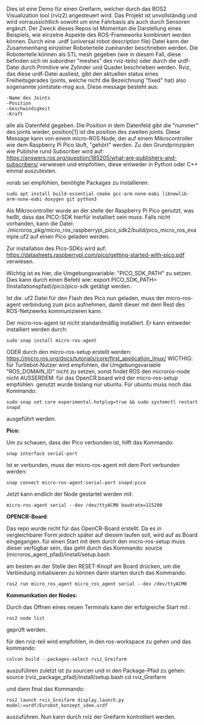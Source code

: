 Dies ist eine Demo für einen Greifarm, welcher durch das ROS2 Visualization tool (rviz2)
angesteuert wird.
Das Projekt ist unvollständig und wird vorraussichtlich sowohl um eine Fahrbasis als auch durch Sensoren ergänzt. 
Der Zweck dieses Repos ist Momentan die Darstellung eines Beispiels, wie einzelne Aspekte des ROS-Frameworks kombiniert werden können.
Durch eine .urdf (universal robot description file) Datei kann der Zusammenhang einzelner Roboterteile zueinander beschrieben werden. 
Die Roboterteile können als STL mesh gegeben (wie in diesem Fall, diese befinden sich im subordner "meshes" des rviz-teils) oder durch die urdf-Datei durch Primitive wie Zylinder und Quader beschrieben werden.
Rviz, das diese urdf-Datei ausliest, gibt den aktuellen status eines Freiheitsgerades (joints, welche nicht die Bezeichnung "fixed" hat) also sogenannte 
jointstate-msg aus.
Diese message besteht aus:

	-Name des Joints 
	-Position 
	-Geschwindigkeit 
	-Kraft 
alle als Datenfeld gegeben. Die Position in dem Datenfeld gibt die "nummer" des joints wieder, position[1] ist die position des zweiten joints.
Diese Message kann von einem micro-ROS Node, der auf einem Mikrocontroller wie dem Raspberry Pi Pico läuft, "gehört" werden.
Zu den Grundprinzipien wie Publishe rund Subscriber wird auf:
https://answers.ros.org/question/185205/what-are-publishers-and-subscribers/
verwiesen und empfohlen, diese entweder in Python oder C++ einmal auszutesten.

vorab sei empfohlen, benötigte Packages zu installieren:

    sudo apt install build-essential cmake gcc-arm-none-eabi libnewlib-arm-none-eabi doxygen git python3


Als Mikrocontroller wurde an der stelle der Raspberry Pi Pico genutzt, was heißt, dass das PICO-SDK hierfür installiert sein muss. Falls nicht vorhanden, kann die Datei:
./microros_pkg/micro_ros_raspberrypi_pico_sdk2/build/pico_micro_ros_example.uf2 
auf einen Pico geladen werden.

Zur installation des Pico-SDKs wird auf: 
https://datasheets.raspberrypi.com/pico/getting-started-with-pico.pdf 
verwiesen.

Wichtig ist es hier, die Umgebungsvariable:
"PICO_SDK_PATH"
zu setzen.
Dies kann durch einen Befehl wie: 
    export PICO_SDK_PATH=(Installationspfad)/pico/pico-sdk
getätigt werden.

Ist die .uf2 Datei für den Flash des Pico nun geladen, muss der micro-ros-agent verbindung zum pico aufnehmen, damit dieser mit dem Rest des ROS-Netzwerks
kommunizieren kann.

Der micro-ros-agent ist nicht standardmäßig installiert. Er kann entweder installiert werden durch: 

    sudo snap install micro-ros-agent

ODER durch den micro-ros-setup erstellt werden:
https://micro.ros.org/docs/tutorials/core/first_application_linux/
WICTHIG: für Turtlebot-Nutzer wird empfohlen, die Umgebungsvariable "ROS_DOMAIN_ID" nicht zu setzen, sonst findet ROS den microros-node nicht
AUSSERDEM: für das OpenCR board wird der micro-ros-setup empfohlen. 
genutzt wurde bislang nur ubuntu. Für ubuntu muss noch das Kommando:

    sudo snap set core experimental.hotplug=true && sudo systemctl restart snapd

ausgeführt werden. 

**Pico:**

Um zu schauen, dass der Pico verbunden ist, hilft das Kommando:

    snap interface serial-port

Ist er verbunden, muss der micro-ros-agent mit dem Port verbunden werden:

    snap connect micro-ros-agent:serial-port snapd:pico

Jetzt kann endlich der Node gestartet werden mit:

    micro-ros-agent serial --dev /dev/ttyACM0 baudrate=115200
    
**OPENCR-Board**:

Das repo wurde nicht für das OpenCR-Board erstellt. Da es in vergleichbarer Form jedoch später auf diesem laufen soll, wird auf as Board eingegangen.
für einen Start mit dem durch den micro-ros-setup muss dieser verfügbar sein, das geht durch das Kommando:
    source (microros_agent_pfad)/install/setup.bash

am besten an der Stelle den RESET-Knopf am Board drücken, um die Verbindung initialisieren zu können
dann starten durch das Kommando:

    ros2 run micro_ros_agent micro_ros_agent serial --dev /dev/ttyACM0

**Kommunikation der Nodes:**

Durch das Öffnen eines neuen Terminals kann der erfolgreiche Start mit :

    ros2 node list

geprüft werden.

für den rviz-teil wird empfohlen, in den ros-workspace zu gehen und das kommando:

    colcon build --packages-select rviz_Greifarm

auszuführen
zuletzt ist zu sourcen und in den Package-Pfad zu gehen:
    source (rviz_package_pfad)/install/setup.bash
    cd rviz_Greifarm 
    
und dann final das Kommando:

    ros2 launch rviz_Greifarm display.launch.py model:=urdf/Eurobot_konzept_idee.urdf

auszuführen.  Nun kann durch rviz der Greifarm kontrolliert werden.

